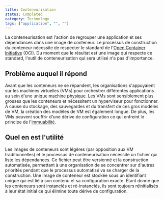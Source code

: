 ```yaml
---
title: Conteneurisation
status: Completed
category: Technology
tags: ["application", "", ""]
---
```


La conteneurisation est l'action de regrouper une application et ses dépendances dans une image de conteneur.
Le processus de construction du conteneur nécessite de respecter le standard de l'[Open Container Initiative](https://opencontainers.org) (OCI).
Du moment que le résultat est une image qui respecte ce standard, l'outil de conteneurisation qui sera utilisé n'a pas d'importance.

## Problème auquel il répond

Avant que les conteneurs ne se répandent, les organisations s'appuyaient sur les machines virtuelles (VMs) pour orchestrer différentes applications au sein d'une unique [machine physique](/fr/bare-metal-machine/).
Les VMs sont sensiblement plus grosses que les conteneurs et nécessitent un hyperviseur pour fonctionner.
À cause du stockage, des sauvegardes et du transfert de ces gros modèles de VM, la création des modèles de VM est également longue.
De plus, les VMs peuvent souffrir d'une dérive de configuration ce qui enfreint le principe de l'[immuabilité](/fr/immutable-infrastructure/).

## Quel en est l'utilité

Les images de conteneurs sont légères (par opposition aux VM traditionnelles) et
le processus de conteneurisation nécessite un fichier qui liste les dépendances.
Ce fichier peut être versionné et la construction automatisée, permettant
à une organisation de se concentrer sur d'autres priorités pendant que 
le processus automatisé va se charger de la construction.
Une image de conteneur est stockée sous un identifiant unique qui est lié à 
son contenu et sa configuration exacte.
Étant donné que les conteneurs sont instanciés et ré-instanciés, ils sont toujours
réinitialisés à leur état initial ce qui élimine toute dérive de configuration.
